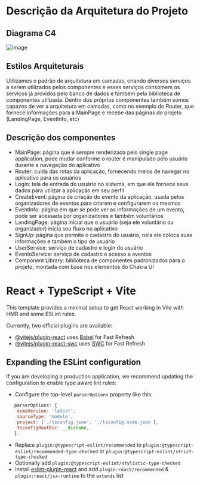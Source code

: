 
# Descrição da Arquitetura do Projeto
## Diagrama C4
![image](https://github.com/Projetos-UNICAMP/voluntariapp/assets/85421560/fe905e51-a656-42e0-8496-de11e321c7c9)
## Estilos Arquiteturais
Utilizamos o padrão de arquitetura em camadas, criando diversos serviços a serem utilizados pelos componentes e esses serviços consomem os serviços já providos pelo banco de dados e também pela biblioteca de componentes utilizada. Dentro dos próprios componentes também somos capazes de ver a arquitetura em camadas, como no exemplo do Router, que fornece informações para a MainPage e recebe das páginas do projeto (LandingPage, EventInfo, etc)
## Descrição dos componentes
- MainPage: página que é sempre renderizada pelo single page application, pode mudar conforme o router é manipulado pelo usuário durante a navegação do aplicativo
- Router: cuida das rotas da aplicação, fornecendo meios de navegar no aplicativo para os usuários 
- Login: tela de entrada do usuário no sistema, em que ele fornece seus dados para utilizar a aplicação em seu perfil
- CreateEvent: página de criação do evento da aplicação, usada pelos organizadores de eventos para criarem e configurarem os mesmos
- EventInfo: página em que se pode ver as informações de um evento, pode ser acessada por organizadores e também voluntários
- LandingPage: página inicial que o usuário (seja ele voluntário ou organizador) inicia seu fluxo no aplicativo
- SignUp: página que permite o cadastro do usuário, nela ele coloca suas informações e também o tipo de usuário
- UserService: serviço de cadastro e login do usuário
- EventoService: serviço de cadastro e acesso a eventos
- Component Library: biblioteca de componentes padronizados para o projeto, montada com base nos elementos do Chakra UI

# React + TypeScript + Vite

This template provides a minimal setup to get React working in Vite with HMR and some ESLint rules.

Currently, two official plugins are available:

- [@vitejs/plugin-react](https://github.com/vitejs/vite-plugin-react/blob/main/packages/plugin-react/README.md) uses [Babel](https://babeljs.io/) for Fast Refresh
- [@vitejs/plugin-react-swc](https://github.com/vitejs/vite-plugin-react-swc) uses [SWC](https://swc.rs/) for Fast Refresh

## Expanding the ESLint configuration

If you are developing a production application, we recommend updating the configuration to enable type aware lint rules:

- Configure the top-level `parserOptions` property like this:

```js
   parserOptions: {
    ecmaVersion: 'latest',
    sourceType: 'module',
    project: ['./tsconfig.json', './tsconfig.node.json'],
    tsconfigRootDir: __dirname,
   },
```

- Replace `plugin:@typescript-eslint/recommended` to `plugin:@typescript-eslint/recommended-type-checked` or `plugin:@typescript-eslint/strict-type-checked`
- Optionally add `plugin:@typescript-eslint/stylistic-type-checked`
- Install [eslint-plugin-react](https://github.com/jsx-eslint/eslint-plugin-react) and add `plugin:react/recommended` & `plugin:react/jsx-runtime` to the `extends` list
